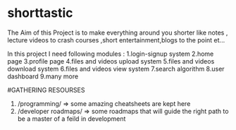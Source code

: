 # shorttastic
The Aim of this Project is to make everything around you shorter like notes , lecture videos to crash courses ,short entertainment,blogs to the point et...


In this project I need following modules : 
1.login-signup system
2.home page
3.profile page
4.files and videos upload system
5.files and videos download system
6.files and videos view system
7.search algorithm
8.user dashboard
9.many more

#GATHERING RESOURSES 
1. /programming/ => some amazing cheatsheets are kept here
2. /developer roadmaps/ => some roadmaps that will guide the right path to be a master of a feild in development 

